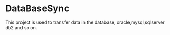 DataBaseSync
============

This project is used to transfer data in the  database, oracle,mysql,sqlserver db2 and so on.